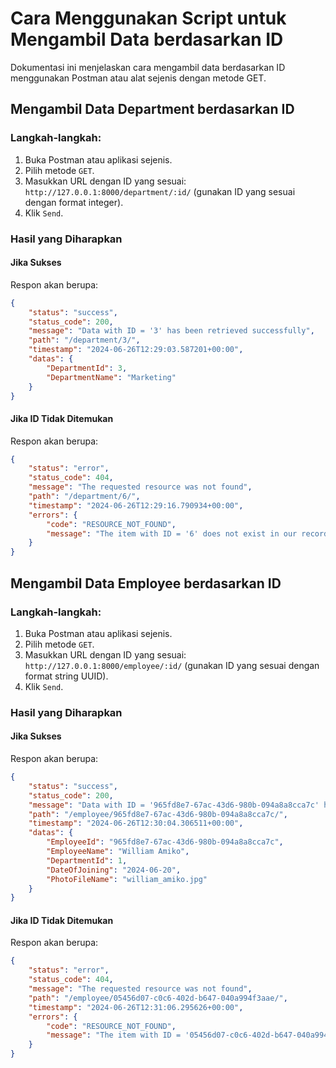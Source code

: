 # Cara Menggunakan Script untuk Mengambil Data berdasarkan ID

Dokumentasi ini menjelaskan cara mengambil data berdasarkan ID menggunakan Postman atau alat sejenis dengan metode GET.

## Mengambil Data Department berdasarkan ID

### Langkah-langkah:
1. Buka Postman atau aplikasi sejenis.
2. Pilih metode `GET`.
3. Masukkan URL dengan ID yang sesuai: `http://127.0.0.1:8000/department/:id/` (gunakan ID yang sesuai dengan format integer).
4. Klik `Send`.

### Hasil yang Diharapkan

#### Jika Sukses
Respon akan berupa:
```json
{
    "status": "success",
    "status_code": 200,
    "message": "Data with ID = '3' has been retrieved successfully",
    "path": "/department/3/",
    "timestamp": "2024-06-26T12:29:03.587201+00:00",
    "datas": {
        "DepartmentId": 3,
        "DepartmentName": "Marketing"
    }
}
```

#### Jika ID Tidak Ditemukan
Respon akan berupa:
```json
{
    "status": "error",
    "status_code": 404,
    "message": "The requested resource was not found",
    "path": "/department/6/",
    "timestamp": "2024-06-26T12:29:16.790934+00:00",
    "errors": {
        "code": "RESOURCE_NOT_FOUND",
        "message": "The item with ID = '6' does not exist in our records."
    }
}
```

## Mengambil Data Employee berdasarkan ID

### Langkah-langkah:
1. Buka Postman atau aplikasi sejenis.
2. Pilih metode `GET`.
3. Masukkan URL dengan ID yang sesuai: `http://127.0.0.1:8000/employee/:id/` (gunakan ID yang sesuai dengan format string UUID).
4. Klik `Send`.

### Hasil yang Diharapkan

#### Jika Sukses
Respon akan berupa:
```json
{
    "status": "success",
    "status_code": 200,
    "message": "Data with ID = '965fd8e7-67ac-43d6-980b-094a8a8cca7c' has been retrieved successfully",
    "path": "/employee/965fd8e7-67ac-43d6-980b-094a8a8cca7c/",
    "timestamp": "2024-06-26T12:30:04.306511+00:00",
    "datas": {
        "EmployeeId": "965fd8e7-67ac-43d6-980b-094a8a8cca7c",
        "EmployeeName": "William Amiko",
        "DepartmentId": 1,
        "DateOfJoining": "2024-06-20",
        "PhotoFileName": "william_amiko.jpg"
    }
}
```

#### Jika ID Tidak Ditemukan
Respon akan berupa:
```json
{
    "status": "error",
    "status_code": 404,
    "message": "The requested resource was not found",
    "path": "/employee/05456d07-c0c6-402d-b647-040a994f3aae/",
    "timestamp": "2024-06-26T12:31:06.295626+00:00",
    "errors": {
        "code": "RESOURCE_NOT_FOUND",
        "message": "The item with ID = '05456d07-c0c6-402d-b647-040a994f3aae' does not exist in our records."
    }
}
```